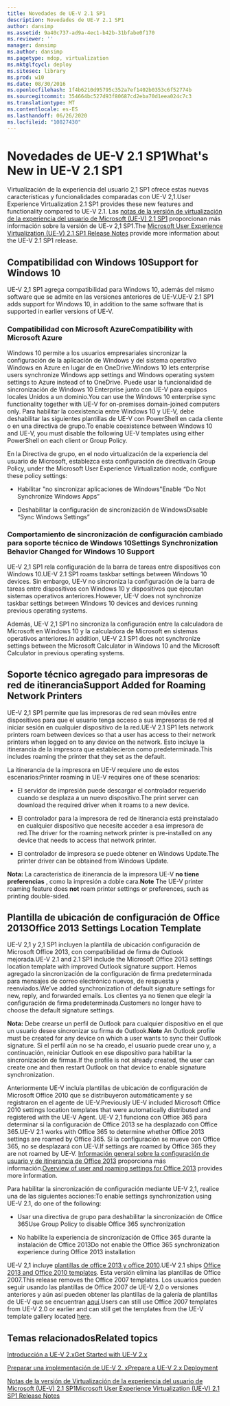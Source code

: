 ```yaml
---
title: Novedades de UE-V 2.1 SP1
description: Novedades de UE-V 2.1 SP1
author: dansimp
ms.assetid: 9a40c737-ad9a-4ec1-b42b-31bfabe0f170
ms.reviewer: ''
manager: dansimp
ms.author: dansimp
ms.pagetype: mdop, virtualization
ms.mktglfcycl: deploy
ms.sitesec: library
ms.prod: w10
ms.date: 08/30/2016
ms.openlocfilehash: 1f4b6210d95795c352a7ef1402b0353c6f52774b
ms.sourcegitcommit: 354664bc527d93f80687cd2eba70d1eea024c7c3
ms.translationtype: MT
ms.contentlocale: es-ES
ms.lasthandoff: 06/26/2020
ms.locfileid: "10827430"
---
```

# <span data-ttu-id="ca688-103">Novedades de UE-V 2.1 SP1</span><span class="sxs-lookup"><span data-stu-id="ca688-103">What's New in UE-V 2.1 SP1</span></span>


<span data-ttu-id="ca688-104">Virtualización de la experiencia del usuario 2,1 SP1 ofrece estas nuevas características y funcionalidades comparadas con UE-V 2,1.</span><span class="sxs-lookup"><span data-stu-id="ca688-104">User Experience Virtualization 2.1 SP1 provides these new features and functionality compared to UE-V 2.1.</span></span> <span data-ttu-id="ca688-105">Las [notas de la versión de virtualización de la experiencia del usuario de Microsoft (UE-V) 2,1 SP1](microsoft-user-experience-virtualization--ue-v--21-sp1-release-notes.md) proporcionan más información sobre la versión de UE-v 2,1 SP1.</span><span class="sxs-lookup"><span data-stu-id="ca688-105">The [Microsoft User Experience Virtualization (UE-V) 2.1 SP1 Release Notes](microsoft-user-experience-virtualization--ue-v--21-sp1-release-notes.md) provide more information about the UE-V 2.1 SP1 release.</span></span>

## <span data-ttu-id="ca688-106">Compatibilidad con Windows 10</span><span class="sxs-lookup"><span data-stu-id="ca688-106">Support for Windows 10</span></span>


<span data-ttu-id="ca688-107">UE-V 2,1 SP1 agrega compatibilidad para Windows 10, además del mismo software que se admite en las versiones anteriores de UE-V.</span><span class="sxs-lookup"><span data-stu-id="ca688-107">UE-V 2.1 SP1 adds support for Windows 10, in addition to the same software that is supported in earlier versions of UE-V.</span></span>

### <span data-ttu-id="ca688-108">Compatibilidad con Microsoft Azure</span><span class="sxs-lookup"><span data-stu-id="ca688-108">Compatibility with Microsoft Azure</span></span>

<span data-ttu-id="ca688-109">Windows 10 permite a los usuarios empresariales sincronizar la configuración de la aplicación de Windows y del sistema operativo Windows en Azure en lugar de en OneDrive.</span><span class="sxs-lookup"><span data-stu-id="ca688-109">Windows 10 lets enterprise users synchronize Windows app settings and Windows operating system settings to Azure instead of to OneDrive.</span></span> <span data-ttu-id="ca688-110">Puede usar la funcionalidad de sincronización de Windows 10 Enterprise junto con UE-V para equipos locales Unidos a un dominio.</span><span class="sxs-lookup"><span data-stu-id="ca688-110">You can use the Windows 10 enterprise sync functionality together with UE-V for on-premises domain-joined computers only.</span></span> <span data-ttu-id="ca688-111">Para habilitar la coexistencia entre Windows 10 y UE-V, debe deshabilitar las siguientes plantillas de UE-V con PowerShell en cada cliente o en una directiva de grupo.</span><span class="sxs-lookup"><span data-stu-id="ca688-111">To enable coexistence between Windows 10 and UE-V, you must disable the following UE-V templates using either PowerShell on each client or Group Policy.</span></span>

<span data-ttu-id="ca688-112">En la Directiva de grupo, en el nodo virtualización de la experiencia del usuario de Microsoft, establezca esta configuración de directiva:</span><span class="sxs-lookup"><span data-stu-id="ca688-112">In Group Policy, under the Microsoft User Experience Virtualization node, configure these policy settings:</span></span>

-   <span data-ttu-id="ca688-113">Habilitar "no sincronizar aplicaciones de Windows"</span><span class="sxs-lookup"><span data-stu-id="ca688-113">Enable “Do Not Synchronize Windows Apps”</span></span>

-   <span data-ttu-id="ca688-114">Deshabilitar la configuración de sincronización de Windows</span><span class="sxs-lookup"><span data-stu-id="ca688-114">Disable “Sync Windows Settings”</span></span>

### <span data-ttu-id="ca688-115">Comportamiento de sincronización de configuración cambiado para soporte técnico de Windows 10</span><span class="sxs-lookup"><span data-stu-id="ca688-115">Settings Synchronization Behavior Changed for Windows 10 Support</span></span>

<span data-ttu-id="ca688-116">UE-V 2,1 SP1 rela configuración de la barra de tareas entre dispositivos con Windows 10.</span><span class="sxs-lookup"><span data-stu-id="ca688-116">UE-V 2.1 SP1 roams taskbar settings between Windows 10 devices.</span></span> <span data-ttu-id="ca688-117">Sin embargo, UE-V no sincroniza la configuración de la barra de tareas entre dispositivos con Windows 10 y dispositivos que ejecutan sistemas operativos anteriores.</span><span class="sxs-lookup"><span data-stu-id="ca688-117">However, UE-V does not synchronize taskbar settings between Windows 10 devices and devices running previous operating systems.</span></span>

<span data-ttu-id="ca688-118">Además, UE-V 2,1 SP1 no sincroniza la configuración entre la calculadora de Microsoft en Windows 10 y la calculadora de Microsoft en sistemas operativos anteriores.</span><span class="sxs-lookup"><span data-stu-id="ca688-118">In addition, UE-V 2.1 SP1 does not synchronize settings between the Microsoft Calculator in Windows 10 and the Microsoft Calculator in previous operating systems.</span></span>

## <span data-ttu-id="ca688-119">Soporte técnico agregado para impresoras de red de itinerancia</span><span class="sxs-lookup"><span data-stu-id="ca688-119">Support Added for Roaming Network Printers</span></span>


<span data-ttu-id="ca688-120">UE-V 2,1 SP1 permite que las impresoras de red sean móviles entre dispositivos para que el usuario tenga acceso a sus impresoras de red al iniciar sesión en cualquier dispositivo de la red.</span><span class="sxs-lookup"><span data-stu-id="ca688-120">UE-V 2.1 SP1 lets network printers roam between devices so that a user has access to their network printers when logged on to any device on the network.</span></span> <span data-ttu-id="ca688-121">Esto incluye la itinerancia de la impresora que establecieron como predeterminada.</span><span class="sxs-lookup"><span data-stu-id="ca688-121">This includes roaming the printer that they set as the default.</span></span>

<span data-ttu-id="ca688-122">La itinerancia de la impresora en UE-V requiere uno de estos escenarios:</span><span class="sxs-lookup"><span data-stu-id="ca688-122">Printer roaming in UE-V requires one of these scenarios:</span></span>

-   <span data-ttu-id="ca688-123">El servidor de impresión puede descargar el controlador requerido cuando se desplaza a un nuevo dispositivo.</span><span class="sxs-lookup"><span data-stu-id="ca688-123">The print server can download the required driver when it roams to a new device.</span></span>

-   <span data-ttu-id="ca688-124">El controlador para la impresora de red de itinerancia está preinstalado en cualquier dispositivo que necesite acceder a esa impresora de red.</span><span class="sxs-lookup"><span data-stu-id="ca688-124">The driver for the roaming network printer is pre-installed on any device that needs to access that network printer.</span></span>

-   <span data-ttu-id="ca688-125">El controlador de impresora se puede obtener en Windows Update.</span><span class="sxs-lookup"><span data-stu-id="ca688-125">The printer driver can be obtained from Windows Update.</span></span>

<span data-ttu-id="ca688-126">**Nota:**  La característica de itinerancia de la impresora UE-V **no tiene preferencias** , como la impresión a doble cara.</span><span class="sxs-lookup"><span data-stu-id="ca688-126">**Note** The UE-V printer roaming feature does **not** roam printer settings or preferences, such as printing double-sided.</span></span>

 

## <span data-ttu-id="ca688-127">Plantilla de ubicación de configuración de Office 2013</span><span class="sxs-lookup"><span data-stu-id="ca688-127">Office 2013 Settings Location Template</span></span>


<span data-ttu-id="ca688-128">UE-V 2,1 y 2,1 SP1 incluyen la plantilla de ubicación configuración de Microsoft Office 2013, con compatibilidad de firma de Outlook mejorada.</span><span class="sxs-lookup"><span data-stu-id="ca688-128">UE-V 2.1 and 2.1 SP1 include the Microsoft Office 2013 settings location template with improved Outlook signature support.</span></span> <span data-ttu-id="ca688-129">Hemos agregado la sincronización de la configuración de firma predeterminada para mensajes de correo electrónico nuevos, de respuesta y reenviados.</span><span class="sxs-lookup"><span data-stu-id="ca688-129">We’ve added synchronization of default signature settings for new, reply, and forwarded emails.</span></span> <span data-ttu-id="ca688-130">Los clientes ya no tienen que elegir la configuración de firma predeterminada.</span><span class="sxs-lookup"><span data-stu-id="ca688-130">Customers no longer have to choose the default signature settings.</span></span>

<span data-ttu-id="ca688-131">**Nota:**  Debe crearse un perfil de Outlook para cualquier dispositivo en el que un usuario desee sincronizar su firma de Outlook.</span><span class="sxs-lookup"><span data-stu-id="ca688-131">**Note** An Outlook profile must be created for any device on which a user wants to sync their Outlook signature.</span></span> <span data-ttu-id="ca688-132">Si el perfil aún no se ha creado, el usuario puede crear uno y, a continuación, reiniciar Outlook en ese dispositivo para habilitar la sincronización de firmas.</span><span class="sxs-lookup"><span data-stu-id="ca688-132">If the profile is not already created, the user can create one and then restart Outlook on that device to enable signature synchronization.</span></span>

 

<span data-ttu-id="ca688-133">Anteriormente UE-V incluía plantillas de ubicación de configuración de Microsoft Office 2010 que se distribuyeron automáticamente y se registraron en el agente de UE-V.</span><span class="sxs-lookup"><span data-stu-id="ca688-133">Previously UE-V included Microsoft Office 2010 settings location templates that were automatically distributed and registered with the UE-V Agent.</span></span> <span data-ttu-id="ca688-134">UE-V 2,1 funciona con Office 365 para determinar si la configuración de Office 2013 se ha desplazado con Office 365.</span><span class="sxs-lookup"><span data-stu-id="ca688-134">UE-V 2.1 works with Office 365 to determine whether Office 2013 settings are roamed by Office 365.</span></span> <span data-ttu-id="ca688-135">Si la configuración se mueve con Office 365, no se desplazará con UE-V.</span><span class="sxs-lookup"><span data-stu-id="ca688-135">If settings are roamed by Office 365 they are not roamed by UE-V.</span></span> <span data-ttu-id="ca688-136">[Información general sobre la configuración de usuario y de itinerancia de Office 2013](https://go.microsoft.com/fwlink/p/?LinkID=391220) proporciona más información.</span><span class="sxs-lookup"><span data-stu-id="ca688-136">[Overview of user and roaming settings for Office 2013](https://go.microsoft.com/fwlink/p/?LinkID=391220) provides more information.</span></span>

<span data-ttu-id="ca688-137">Para habilitar la sincronización de configuración mediante UE-V 2,1, realice una de las siguientes acciones:</span><span class="sxs-lookup"><span data-stu-id="ca688-137">To enable settings synchronization using UE-V 2.1, do one of the following:</span></span>

-   <span data-ttu-id="ca688-138">Usar una directiva de grupo para deshabilitar la sincronización de Office 365</span><span class="sxs-lookup"><span data-stu-id="ca688-138">Use Group Policy to disable Office 365 synchronization</span></span>

-   <span data-ttu-id="ca688-139">No habilite la experiencia de sincronización de Office 365 durante la instalación de Office 2013</span><span class="sxs-lookup"><span data-stu-id="ca688-139">Do not enable the Office 365 synchronization experience during Office 2013 installation</span></span>

<span data-ttu-id="ca688-140">UE-V 2,1 incluye [plantillas de office 2013 y office 2010](https://technet.microsoft.com/library/dn458932.aspx#autosyncsettings).</span><span class="sxs-lookup"><span data-stu-id="ca688-140">UE-V 2.1 ships [Office 2013 and Office 2010 templates](https://technet.microsoft.com/library/dn458932.aspx#autosyncsettings).</span></span> <span data-ttu-id="ca688-141">Esta versión elimina las plantillas de Office 2007.</span><span class="sxs-lookup"><span data-stu-id="ca688-141">This release removes the Office 2007 templates.</span></span> <span data-ttu-id="ca688-142">Los usuarios pueden seguir usando las plantillas de Office 2007 de UE-V 2,0 o versiones anteriores y aún así pueden obtener las plantillas de la galería de plantillas de UE-V que se encuentran [aquí](https://go.microsoft.com/fwlink/p/?LinkID=246589).</span><span class="sxs-lookup"><span data-stu-id="ca688-142">Users can still use Office 2007 templates from UE-V 2.0 or earlier and can still get the templates from the UE-V template gallery located [here](https://go.microsoft.com/fwlink/p/?LinkID=246589).</span></span>






## <span data-ttu-id="ca688-143">Temas relacionados</span><span class="sxs-lookup"><span data-stu-id="ca688-143">Related topics</span></span>


[<span data-ttu-id="ca688-144">Introducción a UE-V 2.x</span><span class="sxs-lookup"><span data-stu-id="ca688-144">Get Started with UE-V 2.x</span></span>](get-started-with-ue-v-2x-new-uevv2.md)

[<span data-ttu-id="ca688-145">Preparar una implementación de UE-V 2. x</span><span class="sxs-lookup"><span data-stu-id="ca688-145">Prepare a UE-V 2.x Deployment</span></span>](prepare-a-ue-v-2x-deployment-new-uevv2.md)

[<span data-ttu-id="ca688-146">Notas de la versión de Virtualización de la experiencia del usuario de Microsoft (UE-V) 2.1 SP1</span><span class="sxs-lookup"><span data-stu-id="ca688-146">Microsoft User Experience Virtualization (UE-V) 2.1 SP1 Release Notes</span></span>](microsoft-user-experience-virtualization--ue-v--21-sp1-release-notes.md)

 

 





